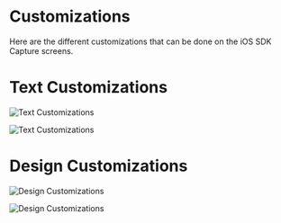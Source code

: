 # Customizations  

Here are the different customizations that can be done on the iOS SDK Capture screens.

# Text Customizations

![Text Customizations](Frameworks/SocureSDK/Customizations/Text_Customization_1.png)

![Text Customizations](Frameworks/SocureSDK/Customizations/Text_Customization_2.png)

# Design Customizations

![Design Customizations](Frameworks/SocureSDK/Customizations/Design_Customization_1.png)

![Design Customizations](Frameworks/SocureSDK/Customizations/Design_Customization_2.png)
